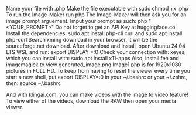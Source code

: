 Name your file with <file-name>.php
Make the file executable with sudo chmod +x <file-name>.php
To run the Image-Maker run php <file-name>
The Image-Maker will then ask you for an image prompt arguement.
Imput your prompt as such: php <file-name> "<YOUR_PROMPT>"
Do not forget to get an API Key at huggingface.co
Install the dependencies: sudo apt install php-cli curl and sudo apt install php-curl
Search xming download in your browser, it will be the sourceforge.net download.
After download and install, open Ubuntu 24.04 LTS WSL and run: export DISPLAY =:0
Check your connection with: xeyes, which you can install with: sudo apt install x11-apps
Also, install feh and imagemagick to view generated_image.png
Image1.php is for 1920x1080 pictures in FULL HD.
To keep from having to reset the viewer every time you start a new shell,
put export DISPLAY=:0 in your ~/.bashrc or your ~/.zshrc, then: source ~/.bashrc



And with klingai.com, you can make videos with the image to video feature!
To view either of the videos, download the RAW then open your media viewer.
